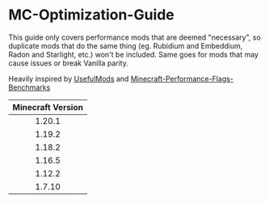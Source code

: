 # MC-Optimization-Guide
This guide only covers performance mods that are deemed "necessary", so duplicate mods that do the same thing (eg. Rubidium and Embeddium, Radon and Starlight, etc.) won't be included. Same goes for mods that may cause issues or break Vanilla parity.

Heavily inspired by [UsefulMods](https://github.com/TheUsefulLists/UsefulMods/blob/main/README.md) and [Minecraft-Performance-Flags-Benchmarks](https://github.com/Mukul1127/Minecraft-Performance-Flags-Benchmarks)

| Minecraft Version |
|:---:|
| 1.20.1 |
| 1.19.2 |
| 1.18.2 |
| 1.16.5 |
| 1.12.2 |
| 1.7.10 |
